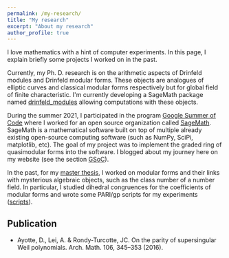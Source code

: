 ```yaml
---
permalink: /my-research/
title: "My research"
excerpt: "About my research"
author_profile: true
---
```


I love mathematics with a hint of computer experiments. In this page, I explain briefly some projects I worked on in the past.

Currently, my Ph. D. research is on the arithmetic aspects of Drinfeld modules and Drinfeld modular forms. These objects are analogues of elliptic curves and classical modular forms respectively but for global field of finite characteristic. I'm currently developing a SageMath package named [drinfeld_modules](https://github.com/DavidAyotte/drinfeld_modules) allowing computations with these objects.

During the summer 2021, I participated in the program [Google Summer of Code](https://summerofcode.withgoogle.com/) where I worked for an open source organization called [SageMath](https://www.sagemath.org/). SageMath is a mathematical software built on top of multiple already existing open-source computing software (such as NumPy, SciPi, matplotlib, etc). The goal of my project was to implement the graded ring of quasimodular forms into the software. I blogged about my journey here on my website (see the section [GSoC](/gsoc-blog/)).

In the past, for my [master thesis](http://hdl.handle.net/20.500.11794/37368), I worked on modular forms and their links with mysterious algebraic objects, such as the class number of a number field. In particular, I studied dihedral congruences for the coefficients of modular forms and wrote some PARI/gp scripts for my experiments ([scripts](https://github.com/DavidAyotte/sym2-dihedral)).

## Publication

* Ayotte, D., Lei, A. & Rondy-Turcotte, JC. On the parity of supersingular Weil polynomials. Arch. Math. 106, 345–353 (2016).
